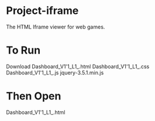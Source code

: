 # Project-iframe

The HTML Iframe viewer for web games.   

# To Run
Download 
Dashboard_V1'1_L1_.html
Dashboard_V1'1_L1_.css
Dashboard_V1'1_L1_.js 
jquery-3.5.1.min.js

# Then Open 
Dashboard_V1'1_L1_.html



